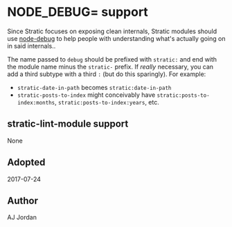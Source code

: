 # NODE_DEBUG= support

Since Stratic focuses on exposing clean internals, Stratic modules
should use [node-debug][] to help people with understanding what's
actually going on in said internals..

The name passed to `debug` should be prefixed with `stratic:` and end
with the module name minus the `stratic-` prefix. If _really_
necessary, you can add a third subtype with a third `:` (but do this
sparingly). For example:

* `stratic-date-in-path` becomes `stratic:date-in-path`
* `stratic-posts-to-index` might conceivably have
  `stratic:posts-to-index:months`, `stratic:posts-to-index:years`,
  etc.

 [node-debug]: https://www.npmjs.com/package/debug

## stratic-lint-module support

None

## Adopted

2017-07-24

## Author

AJ Jordan
